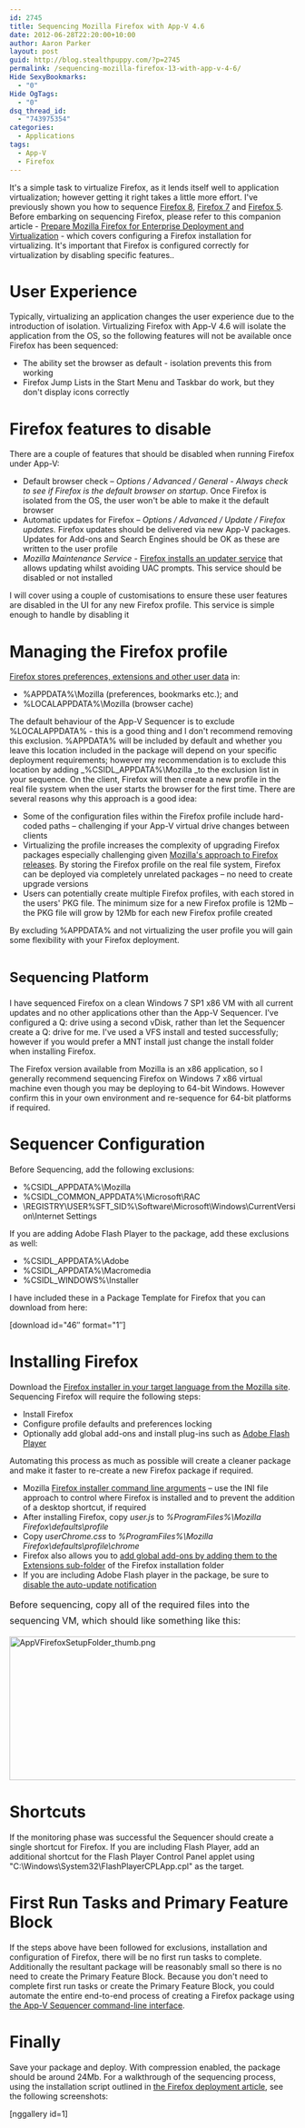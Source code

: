 ```yaml
---
id: 2745
title: Sequencing Mozilla Firefox with App-V 4.6
date: 2012-06-28T22:20:00+10:00
author: Aaron Parker
layout: post
guid: http://blog.stealthpuppy.com/?p=2745
permalink: /sequencing-mozilla-firefox-13-with-app-v-4-6/
Hide SexyBookmarks:
  - "0"
Hide OgTags:
  - "0"
dsq_thread_id:
  - "743975354"
categories:
  - Applications
tags:
  - App-V
  - Firefox
---
```

<img alt="" src="http://stealthpuppy.com/wp-content/uploads/2011/06/062611_1120_SequencingM1.png" align="right" />It's a simple task to virtualize Firefox, as it lends itself well to application virtualization; however getting it right takes a little more effort. I've previously shown you how to sequence [Firefox 8](http://stealthpuppy.com/virtualisation/sequencing-mozilla-firefox-8/), [Firefox 7](http://stealthpuppy.com/virtualisation/sequencing-mozilla-firefox-7/) and [Firefox 5](http://stealthpuppy.com/virtualisation/sequencing-mozilla-firefox-5/). Before embarking on sequencing Firefox, please refer to this companion article - [Prepare Mozilla Firefox for Enterprise Deployment and Virtualization](http://stealthpuppy.com/deployment/prepare-mozilla-firefox-for-enterprise-deployment-and-virtualization/) - which covers configuring a Firefox installation for virtualizing. It's important that Firefox is configured correctly for virtualization by disabling specific features..

# User Experience

Typically, virtualizing an application changes the user experience due to the introduction of isolation. Virtualizing Firefox with App-V 4.6 will isolate the application from the OS, so the following features will not be available once Firefox has been sequenced:

  * The ability set the browser as default - isolation prevents this from working
  * Firefox Jump Lists in the Start Menu and Taskbar do work, but they don't display icons correctly

# Firefox features to disable

There are a couple of features that should be disabled when running Firefox under App-V:

  * Default browser check – _Options / Advanced / General - Always check to see if Firefox is the default browser on startup_. Once Firefox is isolated from the OS, the user won't be able to make it the default browser
  * Automatic updates for Firefox – _Options / Advanced / Update / Firefox updates._ Firefox updates should be delivered via new App-V packages. Updates for Add-ons and Search Engines should be OK as these are written to the user profile
  * _Mozilla Maintenance Service_ - [Firefox installs an updater service](http://support.mozilla.org/en-US/kb/what-mozilla-maintenance-service) that allows updating whilst avoiding UAC prompts. This service should be disabled or not installed

I will cover using a couple of customisations to ensure these user features are disabled in the UI for any new Firefox profile. This service is simple enough to handle by disabling it

# Managing the Firefox profile

[Firefox stores preferences, extensions and other user data](http://kb.mozillazine.org/Profile_folder_-_Firefox) in:

  * %APPDATA%\Mozilla (preferences, bookmarks etc.); and
  * %LOCALAPPDATA%\Mozilla (browser cache)

The default behaviour of the App-V Sequencer is to exclude %LOCALAPPDATA% - this is a good thing and I don't recommend removing this exclusion. %APPDATA% will be included by default and whether you leave this location included in the package will depend on your specific deployment requirements; however my recommendation is to exclude this location by adding _%CSIDL_APPDATA%\Mozilla _to the exclusion list in your sequence. On the client, Firefox will then create a new profile in the real file system when the user starts the browser for the first time. There are several reasons why this approach is a good idea:

  * Some of the configuration files within the Firefox profile include hard-coded paths – challenging if your App-V virtual drive changes between clients
  * Virtualizing the profile increases the complexity of upgrading Firefox packages especially challenging given [Mozilla's approach to Firefox releases](http://www.zdnet.com/blog/bott/mozilla-to-enterprise-customers-drop-dead/3497). By storing the Firefox profile on the real file system, Firefox can be deployed via completely unrelated packages – no need to create upgrade versions
  * Users can potentially create multiple Firefox profiles, with each stored in the users' PKG file. The minimum size for a new Firefox profile is 12Mb – the PKG file will grow by 12Mb for each new Firefox profile created

By excluding %APPDATA% and not virtualizing the user profile you will gain some flexibility with your Firefox deployment.

# <span style="font-size: 1.5rem; line-height: 1.5;">Sequencing Platform</span>

I have sequenced Firefox on a clean Windows 7 SP1 x86 VM with all current updates and no other applications other than the App-V Sequencer. I’ve configured a Q: drive using a second vDisk, rather than let the Sequencer create a Q: drive for me. I've used a VFS install and tested successfully; however if you would prefer a MNT install just change the install folder when installing Firefox.

The Firefox version available from Mozilla is an x86 application, so I generally recommend sequencing Firefox on Windows 7 x86 virtual machine even though you may be deploying to 64-bit Windows. However confirm this in your own environment and re-sequence for 64-bit platforms if required.

# Sequencer Configuration

Before Sequencing, add the following exclusions:

  * %CSIDL_APPDATA%\Mozilla
  * %CSIDL\_COMMON\_APPDATA%\Microsoft\RAC
  * \REGISTRY\USER\%SFT_SID%\Software\Microsoft\Windows\CurrentVersion\Internet Settings

If you are adding Adobe Flash Player to the package, add these exclusions as well:

  * %CSIDL_APPDATA%\Adobe
  * %CSIDL_APPDATA%\Macromedia
  * %CSIDL_WINDOWS%\Installer

I have included these in a Package Template for Firefox that you can download from here:

<p class="download">
  [download id="46&#8243; format="1&#8243;]
</p>

# Installing Firefox

Download the [Firefox installer in your target language from the Mozilla site](http://www.mozilla.com/firefox/all.html). Sequencing Firefox will require the following steps:

  * Install Firefox
  * Configure profile defaults and preferences locking
  * Optionally add global add-ons and install plug-ins such as [Adobe Flash Player](https://www.adobe.com/devnet/flashplayer/enterprise_deployment.html)

Automating this process as much as possible will create a cleaner package and make it faster to re-create a new Firefox package if required.

  * Mozilla [Firefox installer command line arguments](https://wiki.mozilla.org/Installer:Command_Line_Arguments) – use the INI file approach to control where Firefox is installed and to prevent the addition of a desktop shortcut, if required
  * After installing Firefox, copy _user.js_ to _%ProgramFiles%\Mozilla Firefox\defaults\profile_
  * Copy _userChrome.css_ to _%ProgramFiles%\Mozilla Firefox\defaults\profile\chrome_
  * Firefox also allows you to [add global add-ons by adding them to the Extensions sub-folder](http://kb.mozillazine.org/Installing_extensions) of the Firefox installation folder
  * If you are including Adobe Flash player in the package, be sure to [disable the auto-update notification](http://kb2.adobe.com/cps/167/16701594.html)

<span style="line-height: 1.714285714; font-size: 1rem;">Before sequencing, copy all of the required files into the sequencing VM, which should like something like this:</span>

<img class="alignnone size-full wp-image-3064" alt="AppVFirefoxSetupFolder_thumb.png" src="http://stealthpuppy.com/wp-content/uploads/2013/03/AppVFirefoxSetupFolder_thumb.png" width="660" height="253" srcset="https://stealthpuppy.com/wp-content/uploads/2013/03/AppVFirefoxSetupFolder_thumb.png 660w, https://stealthpuppy.com/wp-content/uploads/2013/03/AppVFirefoxSetupFolder_thumb-150x57.png 150w, https://stealthpuppy.com/wp-content/uploads/2013/03/AppVFirefoxSetupFolder_thumb-300x115.png 300w, https://stealthpuppy.com/wp-content/uploads/2013/03/AppVFirefoxSetupFolder_thumb-624x239.png 624w" sizes="(max-width: 660px) 100vw, 660px" /> 

# Shortcuts

If the monitoring phase was successful the Sequencer should create a single shortcut for Firefox. If you are including Flash Player, add an additional shortcut for the Flash Player Control Panel applet using "C:\Windows\System32\FlashPlayerCPLApp.cpl" as the target.

# First Run Tasks and Primary Feature Block

If the steps above have been followed for exclusions, installation and configuration of Firefox, there will be no first run tasks to complete. Additionally the resultant package will be reasonably small so there is no need to create the Primary Feature Block. Because you don't need to complete first run tasks or create the Primary Feature Block, you could automate the entire end-to-end process of creating a Firefox package using [the App-V Sequencer command-line interface](http://softwaredeployment.wordpress.com/2011/04/15/app-v-4-6-sp1-command-line-interface/).

# Finally

Save your package and deploy. With compression enabled, the package should be around 24Mb. For a walkthrough of the sequencing process, using the installation script outlined in [the Firefox deployment article](http://stealthpuppy.com/deployment/prepare-mozilla-firefox-for-enterprise-deployment-and-virtualization/), see the following screenshots:

[nggallery id=1]